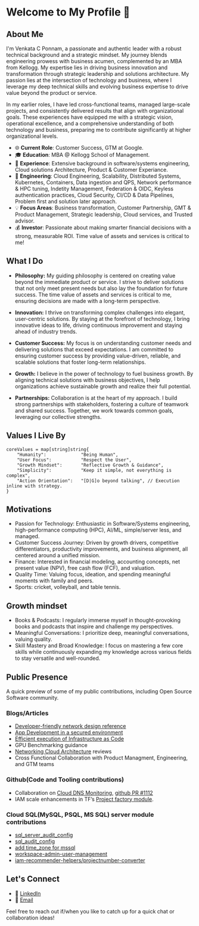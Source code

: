 # Welcome to My Profile 👋

## About Me

I'm Venkata C Ponnam, a passionate and authentic leader with a robust technical background and a strategic mindset. My journey blends engineering prowess with business acumen, complemented by an MBA from Kellogg. My expertise lies in driving business innovation and transformation through strategic leadership and solutions architecture. My passion lies at the intersection of technology and business, where I leverage my deep technical skills and evolving business expertise to drive value beyond the product or service.

In my earlier roles, I have led cross-functional teams, managed large-scale projects, and consistently delivered results that align with organizational goals. These experiences have equipped me with a strategic vision, operational excellence, and a comprehensive understanding of both technology and business, preparing me to contribute significantly at higher organizational levels.

- 🌐 **Current Role**: Customer Success, GTM at Google.
- 🎓 **Education**: MBA @ Kellogg School of Management.
- 💼 **Experience**: Extensive background in software/systems engineering, Cloud solutions Architecture, Product & Customer Experiance.  
- 💼 **Engineering**: Cloud Engineering, Scalability, Distributed Systems, Kubernetes, Containers, Data ingestion and QPS, Network performance & HPC tuning, Indetity Management, Federation & OIDC, Keyless authentication practices, Cloud Security, CI/CD & Data Pipelines, Problem first and solution later approach.  
- 💡 **Focus Areas**: Business transformation, Customer Partnership, GMT & Product Management, Strategic leadership, Cloud services, and Trusted advisor.
- 💰 **Investor**: Passionate about making smarter financial decisions with a strong, measurable ROI. Time value of assets and services is critical to me!

## What I Do

- **Philosophy:** My guiding philosophy is centered on creating value beyond the immediate product or service. I strive to deliver solutions that not only meet present needs but also lay the foundation for future success. The time value of assets and services is critical to me, ensuring decisions are made with a long-term perspective.

- **Innovation:** I thrive on transforming complex challenges into elegant, user-centric solutions. By staying at the forefront of technology, I bring innovative ideas to life, driving continuous improvement and staying ahead of industry trends.

- **Customer Success:** My focus is on understanding customer needs and delivering solutions that exceed expectations. I am committed to ensuring customer success by providing value-driven, reliable, and scalable solutions that foster long-term relationships.

- **Growth:** I believe in the power of technology to fuel business growth. By aligning technical solutions with business objectives, I help organizations achieve sustainable growth and realize their full potential.

- **Partnerships:** Collaboration is at the heart of my approach. I build strong partnerships with stakeholders, fostering a culture of teamwork and shared success. Together, we work towards common goals, leveraging our collective strengths.

## Values I Live By

```golang
coreValues = map[string]string{
    "Humanity":             "Being Human",
    "User Focus":           "Respect the User",
    "Growth Mindset":       "Reflective Growth & Guidance",
    "Simplicity":           "Keep it simple, not everything is complex",
    "Action Orientation":   "[D|G]o beyond talking", // Execution inline with strategy.
}
```

## Motivations
- Passion for Technology: Enthusiastic in Software/Systems engineering, high-performance computing (HPC), AI/ML, simple/server less, and managed.
- Customer Success Journey: Driven by growth drivers, competitive differentiators, productivity improvements, and business alignment, all centered around a unified mission.
- Finance: Interested in financial modeling, accounting concepts, net present value (NPV), free cash flow (FCF), and valuation.
- Quality Time: Valuing focus, ideation, and spending meaningful moments with family and peers.
- Sports: cricket, volleyball, and table tennis.

## Growth mindset
- Books & Podcasts: I regularly immerse myself in thought-provoking books and podcasts that inspire and challenge my perspectives.
- Meaningful Conversations: I prioritize deep, meaningful conversations, valuing quality.
- Skill Mastery and Broad Knowledge: I focus on mastering a few core skills while continuously expanding my knowledge across various fields to stay versatile and well-rounded.

## Public Presence
A quick preview of some of my public contributions, including Open Source Software community.

### Blogs/Articles
- [Developer-friendly network design reference](https://cloud.google.com/blog/products/networking/managing-network-connectivity-through-categorized-vpcs?e=48754805)
- [App Development in a secured environment](https://cloud.google.com/resource-manager/docs/organization-policy/develop-apps-constrained-environment)
- [Efficient execution of Infrastructure as Code](https://cloud.google.com/blog/products/infrastructure-modernization/multi-folder-infrastructure-as-code-optimization)
- GPU Benchmarking guidance
- [Networking Cloud Architecture](https://cloud.google.com/architecture/architecture-centralized-network-appliances-on-google-cloud) reviews
- Cross Functional Collaboration with Product Managment, Engineering, and GTM teams

### Github(Code and Tooling contributions)
- Collaboration on [Cloud DNS Monitoring](https://cloud.google.com/blog/products/networking/cloud-dns-public-zone-queries-with-cloud-monitoring?e=48754805), [github PR #1112](https://github.com/GoogleCloudPlatform/professional-services/pull/1112)
- IAM scale enhancements in TF’s [Project factory module](https://github.com/terraform-google-modules/terraform-google-project-factory/pull/697/files).

### Cloud SQL(MySQL, PSQL, MS SQL) server module contributions
- [sql_server_audit_config](https://github.com/terraform-google-modules/terraform-google-sql-db/pull/321)
- [sql_audit_config](https://github.com/terraform-google-modules/terraform-google-sql-db/pull/340)
- [add time_zone for mssql](https://github.com/terraform-google-modules/terraform-google-sql-db/pull/488)
- [workspace-admin-user-management](https://github.com/vponnam/professional-services/tree/workspace-admin-user-management/examples/workspace-admin-user-management#readme)
- [iam-recommender-helpers/projectnumber-converter](https://github.com/vponnam/professional-services/tree/iam-recommender-helpers/examples/iam-recommender-helpers/projectnumber-converter#readme)

## Let's Connect
- 💼 [LinkedIn](https://www.linkedin.com/in/venkata-c-ponnam-4b02a148)
- 📧 [Email](mailto:vcponnam@gmail.com)

Feel free to reach out if/when you like to catch up for a quick chat or collaboration ideas!
